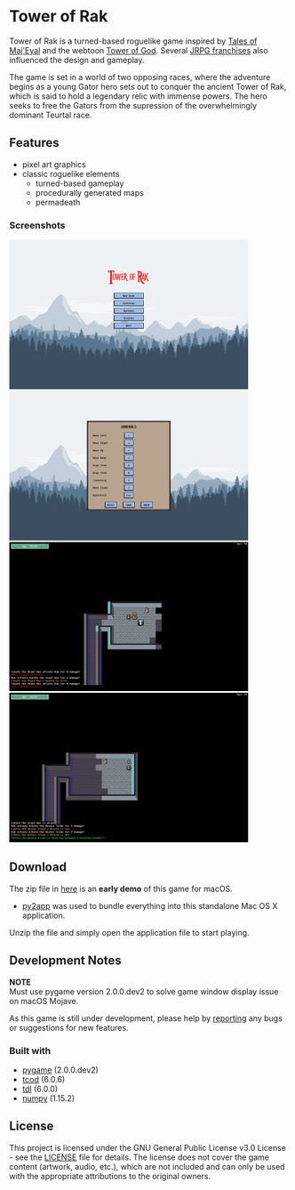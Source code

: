 # Tower of Rak

Tower of Rak is a turned-based roguelike game inspired by [Tales of Maj'Eyal](https://te4.org/) and the webtoon [Tower of God](https://www.webtoons.com/en/fantasy/tower-of-god/list?title_no=95&page=1). Several [JRPG franchises](https://en.wikipedia.org/wiki/List_of_best-selling_Japanese_role-playing_game_franchises) also influenced the design and gameplay.

The game is set in a world of two opposing races, where the adventure begins as a young Gator hero sets out to conquer the ancient Tower of Rak, which is said to hold a legendary relic with immense powers. The hero seeks to free the Gators from the supression of the overwhelmingly dominant Teurtal race.

## Features
- pixel art graphics
- classic roguelike elements
  - turned-based gameplay
  - procedurally generated maps
  - permadeath
  
### Screenshots
<img src="screenshots/screenshot-1.png" width=430> <img src="screenshots/screenshot-2.png" width=430>
<img src="screenshots/screenshot-3.png" width=430> <img src="screenshots/screenshot-4.png" width=430>
  
## Download
The zip file in <a href="dist/">here</a> is an **early demo** of this game for macOS.  
- [py2app](https://pypi.org/project/py2app/) was used to bundle everything into this standalone Mac OS X application.

Unzip the file and simply open the application file to start playing.  

## Development Notes

**NOTE**  
Must use pygame version 2.0.0.dev2 to solve game window display issue on macOS Mojave.  

As this game is still under development, please help by [reporting](https://github.com/PeterBohai/tower-of-rak/issues/new) any bugs or suggestions for new features.

### Built with
- [pygame](https://www.pygame.org/) (2.0.0.dev2)
- [tcod](https://pypi.org/project/tcod/) (6.0.6)
- [tdl](https://python-tcod.readthedocs.io/en/latest/tdl.html) (6.0.0)
- [numpy](https://numpy.org/) (1.15.2)

## License
This project is licensed under the GNU General Public License v3.0 License - see the [LICENSE](LICENSE) file for details. The license does not cover the game content (artwork, audio, etc.), which are not included and can only be used with the appropriate attributions to the original owners.
